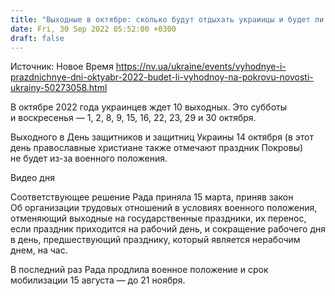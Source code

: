 ```yaml
---
title: "Выходные в октябре: сколько будут отдыхать украинцы и будет ли выходной на День защитников и защитниц Украины"
date: Fri, 30 Sep 2022 05:52:00 +0300
draft: false
---
```

Источник: Новое Время https://nv.ua/ukraine/events/vyhodnye-i-prazdnichnye-dni-oktyabr-2022-budet-li-vyhodnoy-na-pokrovu-novosti-ukrainy-50273058.html


В октябре 2022 года украинцев ждет 10 выходных. Это субботы и воскресенья — 1, 2, 8, 9, 15, 16, 22, 23, 29 и 30 октября.

 Выходного в День защитников и защитниц Украины 14 октября (в этот день православные христиане также отмечают праздник Покровы) не будет из-за военного положения.

 Видео дня   

 Соответствующее решение Рада приняла 15 марта, приняв закон Об организации трудовых отношений в условиях военного положения, отменяющий выходные на государственные праздники, их перенос, если праздник приходится на рабочий день, и сокращение рабочего дня в день, предшествующий празднику, который является нерабочим днем, на час.

 В последний раз Рада продлила военное положение и срок мобилизации 15 августа — до 21 ноября.
